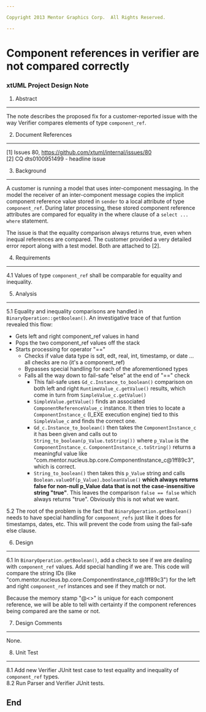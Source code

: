 ```yaml
---

Copyright 2013 Mentor Graphics Corp.  All Rights Reserved.

---
```


# Component references in verifier are not compared correctly
### xtUML Project Design Note


1. Abstract
-----------
The note describes the proposed fix for a customer-reported issue with the way
Verifier compares elements of type ```component_ref```.

2. Document References
----------------------
[1] Issues 80, https://github.com/xtuml/internal/issues/80  
[2] CQ dts0100951499 - headline issue

3. Background
-------------
A customer is running a model that uses inter-component messaging. In the model
the receiver of an inter-component message copies the implicit component reference
value stored in ```sender``` to a local attribute of type ```component_ref```.  During
later processing, these stored component reference attributes are compared for
equality in the where clause of a ```select ... where``` statement.   

The issue is that the equality comparison always returns true, even when inequal
references are compared.  The customer provided a very detailed error report 
along with a test model.  Both are attached to [2].  

4. Requirements
---------------
4.1  Values of type ```component_ref``` shall be comparable for equality and
  inequality.
  
5. Analysis
-----------
5.1  Equality and inequality comparisons are handled in 
  ```BinaryOperation::getBoolean()```.  An investigative trace of that funtion 
  revealed this flow:  
  - Gets left and right component_ref values in hand
  - Pops the two component_ref values off the stack
  - Starts processing for operator "=="
    - Checks if value data type is sdt, edt, real, int, timestamp, or date ... all checks are no (it's a component_ref)
    - Bypasses special handling for each of the aforementioned types
    - Falls all the way down to fail-safe "else" at the end of "==" check
      - This fail-safe uses ```Gd_c.Instance_to_boolean()``` comparison on both 
      left and right ```RuntimeValue_c.getValue()``` results, which come in turn from ```SimpleValue_c.getValue()```
      - ```SimpleValue.getValue()``` finds an associated ```ComponentReferenceValue_c``` instance.  It then
        tries to locate a ```ComponentInstance_c``` (I_EXE execution engine) tied to this ```SimpleValue_c```
        and finds the correct one.
      - ```Gd_c.Instance_to_boolean()``` then takes the ```ComponentInstance_c``` it has 
      been given and calls out to ```String_to_boolean(p_Value.toString())``` where ```p_Value``` 
      is the ```ComponentInstance_c```.  ```ComponentInstance_c.toString()``` returns a 
      meaningful value like "com.mentor.nucleus.bp.core.ComponentInstance_c@1ff89c3", which is correct.
      -  ```String_to_boolean()``` then takes this ```p_Value``` string and calls 
      ```Boolean.valueOf(p_Value).booleanValue()``` __which always returns false for 
      non-null p_Value data that is not the case-insensitive string "true"__.  This leaves the 
      comparison ```false == false``` which always returns "true".  Obviously this is not what we want.
       
5.2  The root of the problem is the fact that ```BinaryOperation.getBoolean()``` needs 
  to have special handling for ```component_refs``` just like it does for timestamps, 
  dates, etc.  This will prevent the code from using the fail-safe else clause.  
   
6. Design
---------
6.1  In ```BinaryOperation.getBoolean()```, add a check to see if we are dealing
  with ```component_ref``` values.  Add special handling if we are.  This code 
  will compare the string IDs (like "com.mentor.nucleus.bp.core.ComponentInstance_c@1ff89c3") 
  for the left and right ```component_ref``` instances and see if they match or not.  
  
  Because the memory stamp "@<<location>>" is unique for each component reference, we will
  be able to tell with certainty if the component references being compared are 
  the same or not.
  
7. Design Comments
------------------
None.

8. Unit Test
------------
8.1  Add new Verifier JUnit test case to test equality and inequality of 
  ```component_ref``` types.  
8.2  Run Parser and Verifier JUnit tests.

End
---


